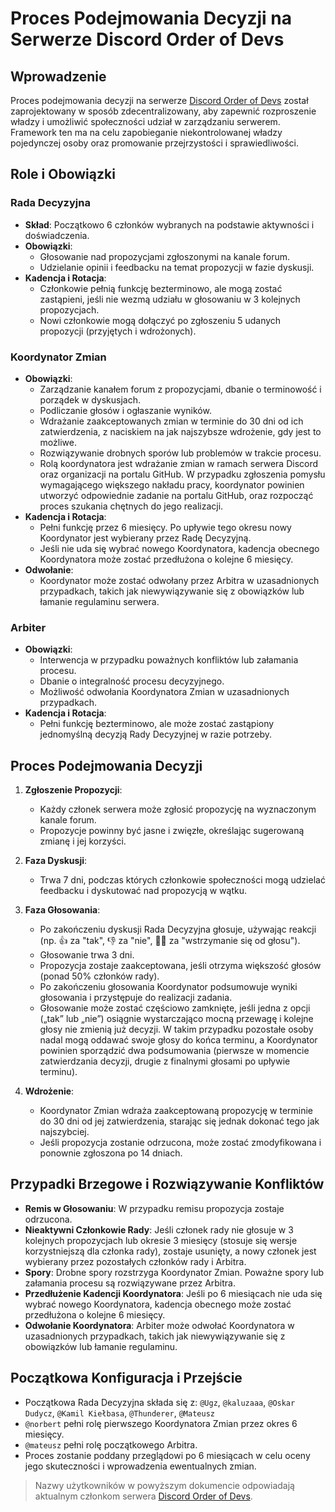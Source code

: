 # Proces Podejmowania Decyzji na Serwerze Discord Order of Devs

## Wprowadzenie

Proces podejmowania decyzji na serwerze [Discord Order of Devs](https://discord.gg/9NzhJ4kWze) został zaprojektowany w sposób zdecentralizowany, aby
zapewnić rozproszenie władzy i umożliwić społeczności udział w zarządzaniu serwerem.
Framework ten ma na celu zapobieganie niekontrolowanej władzy pojedynczej osoby oraz promowanie przejrzystości i
sprawiedliwości.

## Role i Obowiązki

### Rada Decyzyjna

- **Skład**: Początkowo 6 członków wybranych na podstawie aktywności i doświadczenia.
- **Obowiązki**:
    - Głosowanie nad propozycjami zgłoszonymi na kanale forum.
    - Udzielanie opinii i feedbacku na temat propozycji w fazie dyskusji.
- **Kadencja i Rotacja**:
    - Członkowie pełnią funkcję bezterminowo, ale mogą zostać zastąpieni, jeśli nie wezmą udziału w głosowaniu w 3
      kolejnych propozycjach.
    - Nowi członkowie mogą dołączyć po zgłoszeniu 5 udanych propozycji (przyjętych i wdrożonych).

### Koordynator Zmian

- **Obowiązki**:
    - Zarządzanie kanałem forum z propozycjami, dbanie o terminowość i porządek w dyskusjach.
    - Podliczanie głosów i ogłaszanie wyników.
    - Wdrażanie zaakceptowanych zmian w terminie do 30 dni od ich zatwierdzenia, z naciskiem na jak najszybsze
      wdrożenie, gdy jest to możliwe.
    - Rozwiązywanie drobnych sporów lub problemów w trakcie procesu.
    - Rolą koordynatora jest wdrażanie zmian w ramach serwera Discord oraz organizacji na portalu GitHub. W przypadku
      zgłoszenia pomysłu wymagającego większego nakładu pracy, koordynator powinien utworzyć odpowiednie zadanie 
      na portalu GitHub, oraz rozpocząć proces szukania chętnych do jego realizacji.
- **Kadencja i Rotacja**:
    - Pełni funkcję przez 6 miesięcy. Po upływie tego okresu nowy Koordynator jest wybierany przez Radę Decyzyjną.
    - Jeśli nie uda się wybrać nowego Koordynatora, kadencja obecnego Koordynatora może zostać przedłużona o kolejne 6
      miesięcy.
- **Odwołanie**:
    - Koordynator może zostać odwołany przez Arbitra w uzasadnionych przypadkach, takich jak niewywiązywanie się z
      obowiązków lub łamanie regulaminu serwera.

### Arbiter

- **Obowiązki**:
    - Interwencja w przypadku poważnych konfliktów lub załamania procesu.
    - Dbanie o integralność procesu decyzyjnego.
    - Możliwość odwołania Koordynatora Zmian w uzasadnionych przypadkach.
- **Kadencja i Rotacja**:
    - Pełni funkcję bezterminowo, ale może zostać zastąpiony jednomyślną decyzją Rady Decyzyjnej w razie potrzeby.

## Proces Podejmowania Decyzji

1. **Zgłoszenie Propozycji**:
    - Każdy członek serwera może zgłosić propozycję na wyznaczonym kanale forum.
    - Propozycje powinny być jasne i zwięzłe, określając sugerowaną zmianę i jej korzyści.

2. **Faza Dyskusji**:
    - Trwa 7 dni, podczas których członkowie społeczności mogą udzielać feedbacku i dyskutować nad propozycją w wątku.

3. **Faza Głosowania**:
    - Po zakończeniu dyskusji Rada Decyzyjna głosuje, używając reakcji (np. 👍 za "tak", 👎 za "nie", 🤷‍♂️ za 
      "wstrzymanie się od głosu").
    - Głosowanie trwa 3 dni.
    - Propozycja zostaje zaakceptowana, jeśli otrzyma większość głosów (ponad 50% członków rady).
    - Po zakończeniu głosowania Koordynator podsumowuje wyniki głosowania i przystępuje do realizacji zadania.
    - Głosowanie może zostać częściowo zamknięte, jeśli jedna z opcji („tak” lub „nie”) osiągnie wystarczająco mocną
      przewagę i kolejne głosy nie zmienią już decyzji. W takim przypadku pozostałe osoby nadal mogą oddawać swoje
      głosy do końca terminu, a Koordynator powinien sporządzić dwa podsumowania (pierwsze w momencie zatwierdzania
      decyzji, drugie z finalnymi głosami po upływie terminu).

4. **Wdrożenie**:
    - Koordynator Zmian wdraża zaakceptowaną propozycję w terminie do 30 dni od jej zatwierdzenia, starając się jednak
      dokonać tego jak najszybciej.
    - Jeśli propozycja zostanie odrzucona, może zostać zmodyfikowana i ponownie zgłoszona po 14 dniach.

## Przypadki Brzegowe i Rozwiązywanie Konfliktów

- **Remis w Głosowaniu**: W przypadku remisu propozycja zostaje odrzucona.
- **Nieaktywni Członkowie Rady**: Jeśli członek rady nie głosuje w 3 kolejnych propozycjach lub okresie 3 miesięcy
  (stosuje się wersje korzystniejszą dla członka rady), zostaje usunięty, a nowy członek jest wybierany
  przez pozostałych członków rady i Arbitra.
- **Spory**: Drobne spory rozstrzyga Koordynator Zmian. Poważne spory lub załamania procesu są rozwiązywane przez
  Arbitra.
- **Przedłużenie Kadencji Koordynatora**: Jeśli po 6 miesiącach nie uda się wybrać nowego Koordynatora, kadencja
  obecnego może zostać przedłużona o kolejne 6 miesięcy.
- **Odwołanie Koordynatora**: Arbiter może odwołać Koordynatora w uzasadnionych przypadkach, takich jak niewywiązywanie
  się z obowiązków lub łamanie regulaminu.

## Początkowa Konfiguracja i Przejście

- Początkowa Rada Decyzyjna składa się z: `@Ugz`, `@kaluzaaa`, `@Oskar Dudycz`, `@Kamil Kiełbasa`, `@Thunderer`, `@Mateusz`
- `@norbert` pełni rolę pierwszego Koordynatora Zmian przez okres 6 miesięcy.
- `@mateusz` pełni rolę początkowego Arbitra.
- Proces zostanie poddany przeglądowi po 6 miesiącach w celu oceny jego skuteczności i wprowadzenia ewentualnych zmian.

> Nazwy użytkowników w powyższym dokumencie odpowiadają aktualnym członkom serwera [Discord Order of Devs](https://discord.gg/9NzhJ4kWze).
